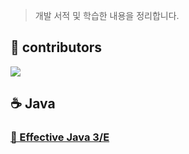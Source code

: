 > 개발 서적 및 학습한 내용을 정리합니다.

## 🤝 contributors
<img src="https://contrib.rocks/image?repo=Backend-CS-Interview/Technical-Note" />

## ☕️ Java
### [📖 Effective Java 3/E]()
